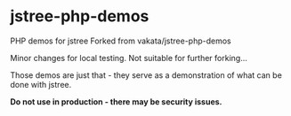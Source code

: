 # jstree-php-demos
PHP demos for jstree
Forked from vakata/jstree-php-demos

Minor changes for local testing. Not suitable for further forking...

Those demos are just that - they serve as a demonstration of what can be done with jstree.

**Do not use in production - there may be security issues.**
